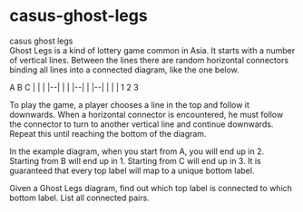 # casus-ghost-legs
casus ghost legs  
Ghost Legs is a kind of lottery game common in Asia. It starts with a number of vertical lines. Between the lines there are random horizontal connectors binding all lines into a connected diagram, like the one below.  

A  B  C
|  |  |
|--|  |
|  |--|
|  |--|
|  |  |
1  2  3


To play the game, a player chooses a line in the top and follow it downwards. When a horizontal connector is encountered, he must follow the connector to turn to another vertical line and continue downwards. Repeat this until reaching the bottom of the diagram.

In the example diagram, when you start from A, you will end up in 2. Starting from B will end up in 1. Starting from C will end up in 3. It is guaranteed that every top label will map to a unique bottom label.

Given a Ghost Legs diagram, find out which top label is connected to which bottom label. List all connected pairs.
